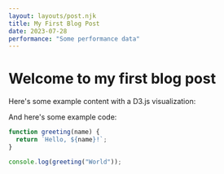 ```yaml
---
layout: layouts/post.njk
title: My First Blog Post
date: 2023-07-28
performance: "Some performance data"
---
```


# Welcome to my first blog post

Here's some example content with a D3.js visualization:

<div id="chart"></div>

<script>
const data = [
  {year: 2010, value: 10},
  {year: 2011, value: 20},
  {year: 2012, value: 15},
  {year: 2013, value: 25},
  {year: 2014, value: 22}
];

const margin = {top: 20, right: 20, bottom: 30, left: 40};
const width = 400 - margin.left - margin.right;
const height = 300 - margin.top - margin.bottom;

const svg = d3.select("#chart")
  .append("svg")
    .attr("width", width + margin.left + margin.right)
    .attr("height", height + margin.top + margin.bottom)
  .append("g")
    .attr("transform", `translate(${margin.left},${margin.top})`);

const x = d3.scaleBand()
  .range([0, width])
  .padding(0.1);

const y = d3.scaleLinear()
  .range([height, 0]);

x.domain(data.map(d => d.year));
y.domain([0, d3.max(data, d => d.value)]);

svg.selectAll(".bar")
  .data(data)
  .enter().append("rect")
    .attr("class", "bar")
    .attr("x", d => x(d.year))
    .attr("width", x.bandwidth())
    .attr("y", d => y(d.value))
    .attr("height", d => height - y(d.value));

svg.append("g")
  .attr("transform", `translate(0,${height})`)
  .call(d3.axisBottom(x));

svg.append("g")
  .call(d3.axisLeft(y));
</script>

And here's some example code:

```javascript
function greeting(name) {
  return `Hello, ${name}!`;
}

console.log(greeting("World"));
```